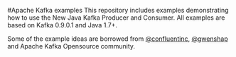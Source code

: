 #Apache Kafka examples
This repository includes examples demonstrating how to use the New Java Kafka Producer and Consumer.
All examples are based on Kafka 0.9.0.1 and Java 1.7+. 

Some of the example ideas are borrowed from [@confluentinc](https://github.com/confluentinc/examples/), [@gwenshap](https://github.com/gwenshap/kafka-examples) and Apache Kafka Opensource community.
